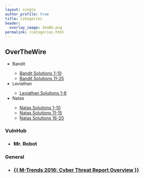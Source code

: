 ```yaml
---
layout: single
author_profile: true
title: Categories
header:
  overlay_image: ZenBG.png
permalink: /categories.html
---
```




<h2>OverTheWire</h2>
<ul>
<li>Bandit</li>
<ul>
<li><a href="https://jhalon.github.io/over-the-wire-bandit1/">Bandit Solutions 1-10</a></li>
<li><a href="https://jhalon.github.io/over-the-wire-bandit2/">Bandit Solutions 11-25</a></li>
</ul>

<li>Leviathan</li>
<ul>
<li><a href="https://jhalon.github.io/over-the-wire-leviathan/">Leviathan Solutions 1-8</a></li>
</ul>

<li>Natas</li>
<ul>
<li><a href="https://jhalon.github.io/over-the-wire-natas1/">Natas Solutions 1-10</a></li>
<li><a href="https://jhalon.github.io/over-the-wire-natas2/">Natas Solutions 11-15</a></li>
<li><a href="https://jhalon.github.io/over-the-wire-natas3/">Natas Solutions 16-20</a></li>
</ul>

</ul>


<h3>VulnHub<h3>
<ul>
<li>Mr. Robot</li>
</ul>


<h3>General<h3>
<ul>
<li><a href="{{ https://jhalon.github.io/m-trends-fireeye-report-overview/ }}">{{ M-Trends 2016: Cyber Threat Report Overview }}</a></li>
</ul>
